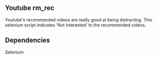 ## Youtube rm_rec
Youtube's recommended videos are really good at being distracting. This selenium script indicates 'Not Interested' to the recommended videos. 

## Dependencies
Selenium
